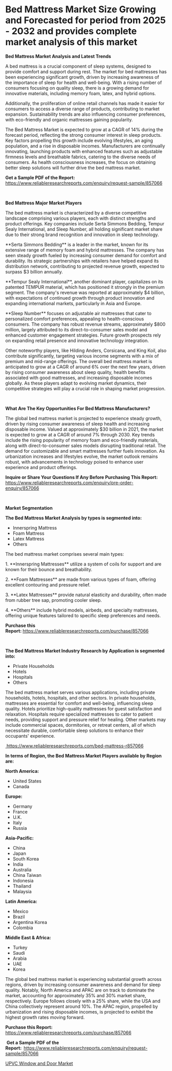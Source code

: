 <p><h1>Bed Mattress Market Size Growing and Forecasted for period from 2025 - 2032 and provides complete market analysis of this market</h1></p><p><strong>Bed Mattress Market Analysis and Latest Trends</strong></p>
<p><p>A bed mattress is a crucial component of sleep systems, designed to provide comfort and support during rest. The market for bed mattresses has been experiencing significant growth, driven by increasing awareness of the importance of sleep for health and well-being. With a rising number of consumers focusing on quality sleep, there is a growing demand for innovative materials, including memory foam, latex, and hybrid options. </p><p>Additionally, the proliferation of online retail channels has made it easier for consumers to access a diverse range of products, contributing to market expansion. Sustainability trends are also influencing consumer preferences, with eco-friendly and organic mattresses gaining popularity.</p><p>The Bed Mattress Market is expected to grow at a CAGR of 14% during the forecast period, reflecting the strong consumer interest in sleep products. Key factors propelling this growth include evolving lifestyles, an aging population, and a rise in disposable incomes. Manufacturers are continually innovating, launching products with enhanced features such as adjustable firmness levels and breathable fabrics, catering to the diverse needs of consumers. As health consciousness increases, the focus on obtaining better sleep solutions will further drive the bed mattress market.</p></p>
<p><strong>Get a Sample PDF of the Report:&nbsp;</strong> <a href="https://www.reliableresearchreports.com/enquiry/request-sample/857066?utm_campaign=2221&utm_medium=2&utm_source=Github&utm_content=ia&utm_term=06022025&utm_id=bed-mattress">https://www.reliableresearchreports.com/enquiry/request-sample/857066</a></p>
<p>&nbsp;</p>
<p><strong>Bed Mattress Major Market Players</strong></p>
<p><p>The bed mattress market is characterized by a diverse competitive landscape comprising various players, each with distinct strengths and product offerings. Key companies include Serta Simmons Bedding, Tempur Sealy International, and Sleep Number, all holding significant market share due to their strong brand recognition and innovation in sleep technology.</p><p>**Serta Simmons Bedding** is a leader in the market, known for its extensive range of memory foam and hybrid mattresses. The company has seen steady growth fueled by increasing consumer demand for comfort and durability. Its strategic partnerships with retailers have helped expand its distribution network, contributing to projected revenue growth, expected to surpass $3 billion annually.</p><p>**Tempur Sealy International**, another dominant player, capitalizes on its patented TEMPUR material, which has positioned it strongly in the premium segment. The company's revenue was reported at approximately $4 billion, with expectations of continued growth through product innovation and expanding international markets, particularly in Asia and Europe.</p><p>**Sleep Number** focuses on adjustable air mattresses that cater to personalized comfort preferences, appealing to health-conscious consumers. The company has robust revenue streams, approximately $800 million, largely attributed to its direct-to-consumer sales model and enhanced customer engagement strategies. Future growth prospects rely on expanding retail presence and innovative technology integration.</p><p>Other noteworthy players, like Hilding Anders, Corsicana, and King Koil, also contribute significantly, targeting various income segments with a mix of premium and mid-range offerings. The overall bed mattress market is anticipated to grow at a CAGR of around 6% over the next few years, driven by rising consumer awareness about sleep quality, health benefits associated with good mattresses, and increasing disposable incomes globally. As these players adapt to evolving market dynamics, their competitive strategies will play a crucial role in shaping market progression.</p></p>
<p>&nbsp;</p>
<p><strong>What Are The Key Opportunities For Bed Mattress Manufacturers?</strong></p>
<p><p>The global bed mattress market is projected to experience steady growth, driven by rising consumer awareness of sleep health and increasing disposable income. Valued at approximately $30 billion in 2021, the market is expected to grow at a CAGR of around 7% through 2030. Key trends include the rising popularity of memory foam and eco-friendly materials, along with direct-to-consumer sales models disrupting traditional retail. The demand for customizable and smart mattresses further fuels innovation. As urbanization increases and lifestyles evolve, the market outlook remains robust, with advancements in technology poised to enhance user experience and product offerings.</p></p>
<p><strong>Inquire or Share Your Questions If Any Before Purchasing This Report:</strong> <a href="https://www.reliableresearchreports.com/enquiry/pre-order-enquiry/857066?utm_campaign=2221&utm_medium=2&utm_source=Github&utm_content=ia&utm_term=06022025&utm_id=bed-mattress">https://www.reliableresearchreports.com/enquiry/pre-order-enquiry/857066</a></p>
<p>&nbsp;</p>
<p><strong>Market Segmentation</strong></p>
<p><strong>The Bed Mattress Market Analysis by types is segmented into:</strong></p>
<p><ul><li>Innerspring Mattress</li><li>Foam Mattress</li><li>Latex Mattress</li><li>Others</li></ul></p>
<p><p>The bed mattress market comprises several main types: </p><p>1. **Innerspring Mattresses** utilize a system of coils for support and are known for their bounce and breathability. </p><p>2. **Foam Mattresses** are made from various types of foam, offering excellent contouring and pressure relief. </p><p>3. **Latex Mattresses** provide natural elasticity and durability, often made from rubber tree sap, promoting cooler sleep. </p><p>4. **Others** include hybrid models, airbeds, and specialty mattresses, offering unique features tailored to specific sleep preferences and needs.</p></p>
<p><strong>Purchase this Report:&nbsp;</strong><a href="https://www.reliableresearchreports.com/purchase/857066?utm_campaign=2221&utm_medium=2&utm_source=Github&utm_content=ia&utm_term=06022025&utm_id=bed-mattress">https://www.reliableresearchreports.com/purchase/857066</a></p>
<p>&nbsp;</p>
<p><strong>The Bed Mattress Market Industry Research by Application is segmented into:</strong></p>
<p><ul><li>Private Households</li><li>Hotels</li><li>Hospitals</li><li>Others</li></ul></p>
<p><p>The bed mattress market serves various applications, including private households, hotels, hospitals, and other sectors. In private households, mattresses are essential for comfort and well-being, influencing sleep quality. Hotels prioritize high-quality mattresses for guest satisfaction and relaxation. Hospitals require specialized mattresses to cater to patient needs, providing support and pressure relief for healing. Other markets may include commercial spaces, dormitories, or retreat centers, all of which necessitate durable, comfortable sleep solutions to enhance their occupants' experience.</p></p>
<p><a href="https://www.reliableresearchreports.com/bed-mattress-r857066?utm_campaign=2221&utm_medium=2&utm_source=Github&utm_content=ia&utm_term=06022025&utm_id=bed-mattress">&nbsp;https://www.reliableresearchreports.com/bed-mattress-r857066</a></p>
<p><strong>In terms of Region, the Bed Mattress Market Players available by Region are:</strong></p>
<p>
    <p> <strong> North America: </strong>
        <ul>
            <li>United States</li>
            <li>Canada</li>
        </ul>
        </p> 
    <p> <strong> Europe: </strong>
        <ul>
            <li>Germany</li>
            <li>France</li>
            <li>U.K.</li>
            <li>Italy</li>
            <li>Russia</li>
        </ul>
        </p> 
    <p> <strong> Asia-Pacific: </strong>
        <ul>
            <li>China</li>
            <li>Japan</li>
            <li>South Korea</li>
            <li>India</li>
            <li>Australia</li>
            <li>China Taiwan</li>
            <li>Indonesia</li>
            <li>Thailand</li>
            <li>Malaysia</li>
        </ul>
        </p> 
    <p> <strong> Latin America: </strong>
        <ul>
            <li>Mexico</li>
            <li>Brazil</li>
            <li>Argentina Korea</li>
            <li>Colombia</li>
        </ul>
        </p> 
    <p> <strong> Middle East & Africa: </strong>
        <ul>
            <li>Turkey</li>
            <li>Saudi</li>
            <li>Arabia</li>
            <li>UAE</li>
            <li>Korea</li>
        </ul>
    </p>
    </p>
<p><p>The global bed mattress market is experiencing substantial growth across regions, driven by increasing consumer awareness and demand for sleep quality. Notably, North America and APAC are on track to dominate the market, accounting for approximately 35% and 30% market share, respectively. Europe follows closely with a 25% share, while the USA and China collectively represent around 10%. The APAC region, propelled by urbanization and rising disposable incomes, is projected to exhibit the highest growth rates moving forward.</p></p>
<p><strong>Purchase this Report: </strong><a href="https://www.reliableresearchreports.com/purchase/857066?utm_campaign=2221&utm_medium=2&utm_source=Github&utm_content=ia&utm_term=06022025&utm_id=bed-mattress">https://www.reliableresearchreports.com/purchase/857066</a></p>
<p>&nbsp;<strong>Get a Sample PDF of the Report:&nbsp;&nbsp;</strong><a href="https://www.reliableresearchreports.com/enquiry/request-sample/857066?utm_campaign=2221&utm_medium=2&utm_source=Github&utm_content=ia&utm_term=06022025&utm_id=bed-mattress">https://www.reliableresearchreports.com/enquiry/request-sample/857066</a></p>
<p><strong></strong></p>
<p><p><a href="https://github.com/klindsey95/Market-Research-Report-List-1/blob/main/upvc-window-and-door-market.md?utm_campaign=2221&utm_medium=2&utm_source=Github&utm_content=ia&utm_term=06022025&utm_id=bed-mattress">UPVC Window and Door Market</a></p></p>